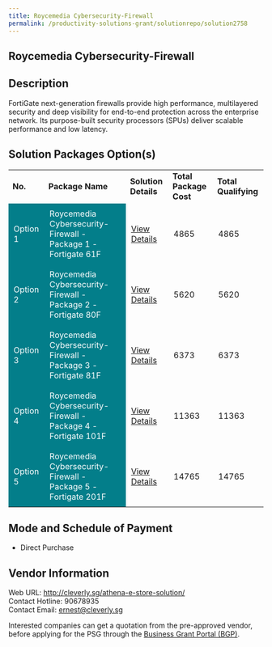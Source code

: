 ```yaml
---
title: Roycemedia Cybersecurity-Firewall
permalink: /productivity-solutions-grant/solutionrepo/solution2758
---
```


## Roycemedia Cybersecurity-Firewall

## Description

FortiGate next-generation firewalls provide high performance, multilayered security and deep visibility for end-to-end protection across the enterprise network. Its purpose-built security processors (SPUs) deliver scalable performance and low latency.

## Solution Packages Option(s)

<table>
<tr>
<td><b>No.</b></td>
<td><b>Package Name</b></td>
<td><b>Solution Details</b></td>
<td><b>Total Package Cost</b></td>
<td><b>Total Qualifying</b></td>
</tr>
<tr>
<td style='padding: 10px; background-color: #037E8A; color: #FFFFFF;'>Option 1</td>
<td style='padding: 10px; background-color: #037E8A; color: #FFFFFF;'>Roycemedia Cybersecurity-Firewall - Package 1 - Fortigate 61F</td>
<td style='padding: 10px;'><a href='https://www.gobusiness.gov.sg/images/psg/Roycemedia_Technologies_20210156_Annex_3_Part_12.pdf' target='_blank'>View Details</a></td>
<td style='padding: 10px;'>4865</td>
<td style='padding: 10px;'>4865</td>
</tr>
<tr>
<td style='padding: 10px; background-color: #037E8A; color: #FFFFFF;'>Option 2</td>
<td style='padding: 10px; background-color: #037E8A; color: #FFFFFF;'>Roycemedia Cybersecurity-Firewall - Package 2 - Fortigate 80F</td>
<td style='padding: 10px;'><a href='https://www.gobusiness.gov.sg/images/psg/Roycemedia_Technologies_20210156_Annex_3_Part_34.pdf' target='_blank'>View Details</a></td>
<td style='padding: 10px;'>5620</td>
<td style='padding: 10px;'>5620</td>
</tr>
<tr>
<td style='padding: 10px; background-color: #037E8A; color: #FFFFFF;'>Option 3</td>
<td style='padding: 10px; background-color: #037E8A; color: #FFFFFF;'>Roycemedia Cybersecurity-Firewall - Package 3 - Fortigate 81F</td>
<td style='padding: 10px;'><a href='https://www.gobusiness.gov.sg/images/psg/Roycemedia_Technologies_20210156_Annex_3_Part_56.pdf' target='_blank'>View Details</a></td>
<td style='padding: 10px;'>6373</td>
<td style='padding: 10px;'>6373</td>
</tr>
<tr>
<td style='padding: 10px; background-color: #037E8A; color: #FFFFFF;'>Option 4</td>
<td style='padding: 10px; background-color: #037E8A; color: #FFFFFF;'>Roycemedia Cybersecurity-Firewall - Package 4 - Fortigate 101F</td>
<td style='padding: 10px;'><a href='https://www.gobusiness.gov.sg/images/psg/Roycemedia_Technologies_20210156_Annex_3_Part_78.pdf' target='_blank'>View Details</a></td>
<td style='padding: 10px;'>11363</td>
<td style='padding: 10px;'>11363</td>
</tr>
<tr>
<td style='padding: 10px; background-color: #037E8A; color: #FFFFFF;'>Option 5</td>
<td style='padding: 10px; background-color: #037E8A; color: #FFFFFF;'>Roycemedia Cybersecurity-Firewall - Package 5 - Fortigate 201F</td>
<td style='padding: 10px;'><a href='https://www.gobusiness.gov.sg/images/psg/Roycemedia_Technologies_20210156_Annex_3_Part_910.pdf' target='_blank'>View Details</a></td>
<td style='padding: 10px;'>14765</td>
<td style='padding: 10px;'>14765</td>
</tr>
</table>

## Mode and Schedule of Payment

 - Direct Purchase

## Vendor Information

 Web URL: http://cleverly.sg/athena-e-store-solution/ <br>Contact Hotline: 90678935 <br>Contact Email: ernest@cleverly.sg <br>

Interested companies can get a quotation from the pre-approved vendor, before applying for the PSG through the <a href='https://www.businessgrants.gov.sg/' target='_blank' rel='noopener'>Business Grant Portal (BGP)</a>.

<script src="/jquery/resize-tables.js"></script>
